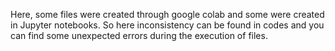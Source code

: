 Here, some files were created through google colab and some were created in Jupyter notebooks. So here inconsistency can be found in codes and you can find some unexpected errors during the execution of files.
